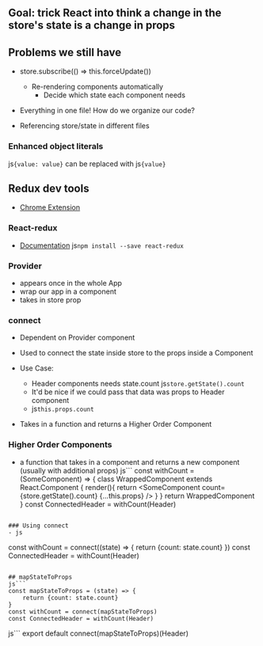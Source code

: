 ## Goal: trick React into think a change in the store's state is a change in props

## Problems we still have
- store.subscribe(() => this.forceUpdate())
  - Re-rendering components automatically
    - Decide which state each component needs

- Everything in one file! How do we organize our code?
- Referencing store/state in different files


### Enhanced object literals
js```{value: value}```
can be replaced with js```{value}```


## Redux dev tools
- [Chrome Extension](https://chrome.google.com/webstore/detail/redux-devtools/lmhkpmbekcpmknklioeibfkpmmfibljd?hl=en)


### React-redux
- [Documentation](https://github.com/reduxjs/react-redux/blob/master/docs/api.md)
js```npm install --save react-redux```


### Provider
- appears once in the whole App
- wrap our app in a <Provider> component
- takes in store prop


### connect
- Dependent on Provider component
- Used to connect the state inside store to the props inside a Component
- Use Case:
  - Header components needs state.count js```store.getState().count```
  - It'd be nice if we could pass that data was props to Header component
  - js```this.props.count```

- Takes in a function and returns a Higher Order Component


### Higher Order Components
- a function that takes in a component and returns a new component (usually with additional props)
js```
const withCount = (SomeComponent) => {
  class WrappedComponent extends React.Component {
    render(){
      return <SomeComponent count={store.getState().count} {...this.props} />
    }
  }
  return WrappedComponent
}
const ConnectedHeader = withCount(Header)
```

### Using connect
- js
```
const withCount = connect((state) => {
    return {count: state.count}
})
const ConnectedHeader = withCount(Header)
```

## mapStateToProps
js```
const mapStateToProps = (state) => {
    return {count: state.count}
}
const withCount = connect(mapStateToProps)
const ConnectedHeader = withCount(Header)
```
js```
export default connect(mapStateToProps)(Header)
```
